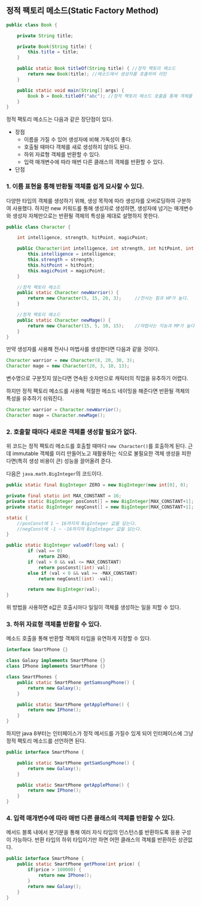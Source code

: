 ## 정적 팩토리 메소드(Static Factory Method) 

```java
public class Book {

    private String title;

    private Book(String title) {
        this.title = title;
    }

    public static Book titleOf(String title) { //정적 팩토리 메소드
        return new Book(title); //메소드에서 생성자를 호출하여 리턴
    }

    public static void main(String[] args) {
        Book b = Book.titleOf("abc"); //정적 팩토리 메소드 호출을 통해 객체를 얻는다.
    }
}
```

정적 팩토리 메소드는 다음과 같은 장단점이 있다.

- 장점
    - 이름을 가질 수 있어 생성자에 비해 가독성이 좋다.
    - 호출될 때마다 객체를 새로 생성하지 않아도 된다.
    - 하위 자료형 객체를 반환할 수 있다.
    - 입력 매개변수에 따라 매번 다른 클래스의 객체를 반환할 수 있다.
- 단점

### 1. 이름 표현을 통해 반환될 객체를 쉽게 묘사할 수 있다.

다양한 타입의 객체를 생성하기 위해, 생성 목적에 따라 생성자를 오버로딩하여 구분하여 사용했다. 하지만 new 키워드를 통해 생성자로 생성하면,
생성자에 넘기는 매개변수와 생성자 자체만으로는 반환될 객체의 특성을 제대로 설명하지 못한다.

```java
public class Character {

    int intelligence, strength, hitPoint, magicPoint;

    public Character(int intelligence, int strength, int hitPoint, int magicPoint) {
        this.intelligence = intelligence;  
        this.strength = strength;           
        this.hitPoint = hitPoint;           
        this.magicPoint = magicPoint;       
    }

    //정적 팩토리 메소드
    public static Character newWarrior() {
        return new Character(5, 15, 20, 3);     //전사는 힘과 HP가 높다.
    }

    //정적 팩토리 메소드
    public static Character newMage() {
        return new Character(15, 5, 10, 15);    //마법사는 지능과 MP가 높다.
    }
}
```

만약 생성자를 사용해 전사나 마법사를 생성한다면 다음과 같을 것이다.

```java
Character warrior = new Character(8, 20, 30, 3);
Character mage = new Character(20, 3, 10, 13);
```

변수명으로 구분짓지 않는다면 연속된 숫자만으로 캐릭터의 직업을 유추하기 어렵다.

하지만 정적 팩토리 메소드를 사용해 적절한 메소드 네이밍을 해준다면 반환될 객체의 특성을 유추하기 쉬워진다.

```java
Character warrior = Character.newWarrior();
Character mage = Character.newMage();
```

### 2. 호출할 때마다 새로운 객체를 생성할 필요가 없다.

위 코드는 정적 팩토리 메소드를 호출할 때마다 `new Character()`를 호출하게 된다. 근데 immutable 객체를 미리 만들어노고
재활용하는 식으로 불필요한 객체 생성을 피한다면(특히 생성 비용이 큰) 성능을 끌어올려 준다.

다음은 `java.math.BigInteger`의 코드이다.

```java
public static final BigInteger ZERO = new BigInteger(new int[0], 0);

private final static int MAX_CONSTANT = 16;
private static BigInteger posConst[] = new BigInteger[MAX_CONSTANT+1];
private static BigInteger negConst[] = new BigInteger[MAX_CONSTANT+1];

static {
    //posConst에 1 ~ 16까지의 BigInteger 값을 담는다. 
    //negConst에 -1 ~ -16까지의 BigInteger 값을 담는다. 
}

public static BigInteger valueOf(long val) {
        if (val == 0)
            return ZERO;
        if (val > 0 && val <= MAX_CONSTANT)
            return posConst[(int) val];
        else if (val < 0 && val >= -MAX_CONSTANT)
            return negConst[(int) -val];

        return new BigInteger(val);
}
```

위 방법을 사용하면 `0`값은 호출시마다 일일이 객체를 생성하는 일을 피할 수 있다.

### 3. 하위 자료형 객체를 반환할 수 있다.

메소드 호출을 통해 반환할 객체의 타입을 유연하게 지정할 수 있다.

```java
interface SmartPhone {}

class Galaxy implements SmartPhone {}
class IPhone implements SmartPhone {}

class SmartPhones {
    public static SmartPhone getSamsungPhone() {
        return new Galaxy();
    }

    public static SmartPhone getApplePhone() {
        return new IPhone();
    }
}
```

하지만 java 8부터는 인터페이스가 정적 메서드를 가질수 있게 되어 인터페이스에 그냥 정적 팩토리 메소드를 선언하면 된다.

```java
public interface SmartPhone {

    public static SmartPhone getSamSungPhone() {
        return new Galaxy();
    }

    public static SmartPhone getApplePhone() {
        return new IPhone();
    }
}
```

### 4. 입력 매개변수에 따라 매번 다른 클래스의 객체를 반환할 수 있다.

메서드 블록 내에서 분기문을 통해 여러 자식 타입의 인스턴스를 반환하도록 응용 구성이 가능하다. 반환 타입의 하위 타입이기만 하면
어떤 클래스의 객체를 반환하든 상관없다.

```java
public interface SmartPhone {
    public static SmartPhone getPhone(int price) {
        if(price > 100000) {
            return new IPhone();
        }
        return new Galaxy();
    }    
}
```
